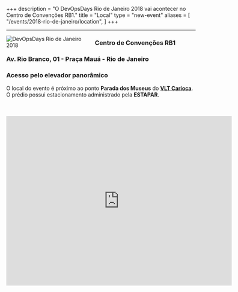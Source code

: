 +++
description = "O DevOpsDays Rio de Janeiro 2018 vai acontecer no Centro de Convenções RB1."
title = "Local"
type = "new-event"
aliases = [
        "/events/2018-rio-de-janeiro/location",
]
+++
<hr/>
<div style="float:left;">
  <img alt="DevOpsDays Rio de Janeiro 2018" src="/events/2018-rio-de-janeiro/rb1.jpg" style="max-width: 90%;">
</div>

### <b>Centro de Convenções RB1</b> 
### Av. Rio Branco, 01 - Praça Mauá - Rio de Janeiro
### Acesso pelo elevador panorâmico

O local do evento é próximo ao ponto <b>Parada dos Museus</b> do <b>[VLT Carioca](http://www.vltrio.com.br)</b>.<br>
O prédio possui estacionamento administrado pela <b>ESTAPAR</b>.
<br><br><br>
<iframe src="https://www.google.com/maps/embed?pb=!1m18!1m12!1m3!1d3675.428992330698!2d-43.18246254973641!3d-22.89754258494294!2m3!1f0!2f0!3f0!3m2!1i1024!2i768!4f13.1!3m3!1m2!1s0x997f5a3e7fd9bb%3A0xf88798855e695eea!2sRB1!5e0!3m2!1spt-BR!2sbr!4v1533499474989" width="600" height="450" frameborder="0" style="border:0" allowfullscreen></iframe>